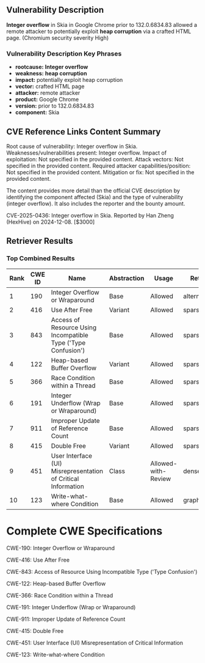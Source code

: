 ## Vulnerability Description
**Integer overflow** in Skia in Google Chrome prior to 132.0.6834.83 allowed a remote attacker to potentially exploit **heap corruption** via a crafted HTML page. (Chromium security severity High)

### Vulnerability Description Key Phrases
- **rootcause:** **Integer overflow**
- **weakness:** **heap corruption**
- **impact:** potentially exploit heap corruption
- **vector:** crafted HTML page
- **attacker:** remote attacker
- **product:** Google Chrome
- **version:** prior to 132.0.6834.83
- **component:** Skia

## CVE Reference Links Content Summary
Root cause of vulnerability: Integer overflow in Skia.
Weaknesses/vulnerabilities present: Integer overflow.
Impact of exploitation: Not specified in the provided content.
Attack vectors: Not specified in the provided content.
Required attacker capabilities/position: Not specified in the provided content.
Mitigation or fix: Not specified in the provided content.

The content provides more detail than the official CVE description by identifying the component affected (Skia) and the type of vulnerability (integer overflow). It also includes the reporter and the bounty amount.

CVE-2025-0436: Integer overflow in Skia. Reported by Han Zheng (HexHive) on 2024-12-08. [$3000]

## Retriever Results

### Top Combined Results

| Rank | CWE ID | Name | Abstraction | Usage  | Retrievers | Individual Scores |
|------|--------|------|-------------|-------|------------|-------------------|
| 1 | 190 | Integer Overflow or Wraparound | Base | Allowed | alternate_terms | 0.800 |
| 2 | 416 | Use After Free | Variant | Allowed | sparse | 0.294 |
| 3 | 843 | Access of Resource Using Incompatible Type ('Type Confusion') | Base | Allowed | sparse | 0.291 |
| 4 | 122 | Heap-based Buffer Overflow | Variant | Allowed | sparse | 0.257 |
| 5 | 366 | Race Condition within a Thread | Base | Allowed | sparse | 0.244 |
| 6 | 191 | Integer Underflow (Wrap or Wraparound) | Base | Allowed | sparse | 0.233 |
| 7 | 911 | Improper Update of Reference Count | Base | Allowed | sparse | 0.220 |
| 8 | 415 | Double Free | Variant | Allowed | sparse | 0.198 |
| 9 | 451 | User Interface (UI) Misrepresentation of Critical Information | Class | Allowed-with-Review | dense | 0.578 |
| 10 | 123 | Write-what-where Condition | Base | Allowed | graph | 0.003 |



# Complete CWE Specifications

CWE-190: Integer Overflow or Wraparound

CWE-416: Use After Free

CWE-843: Access of Resource Using Incompatible Type ('Type Confusion')

CWE-122: Heap-based Buffer Overflow

CWE-366: Race Condition within a Thread

CWE-191: Integer Underflow (Wrap or Wraparound)

CWE-911: Improper Update of Reference Count

CWE-415: Double Free

CWE-451: User Interface (UI) Misrepresentation of Critical Information

CWE-123: Write-what-where Condition
